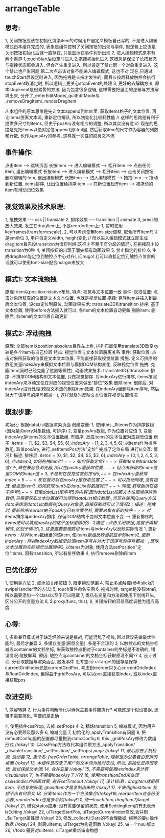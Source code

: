 # arrangeTable

## 思考:
 
 1, 关闭按钮应该在初始化渲染item的时候用户自定义模板自己写的, 不是进入编辑模式由本组件完成的, 表象是组件控制了关闭按钮的出现与事件, 但逻辑上应该是关闭按钮初始化后就一直存在, 只是显示在事件判断出现
 2, 进入编辑模式原本有两个渠道:1,touchStart后设定时进入;2,拖拽初始化进入.这概念是保证了长按状态与拖拽状态都会进入, 但会产生重复进入, 所以设定了禁止同一个对象重复进入, 这个禁止也产生问题:第二次点击该对象不能进入编辑模式, 这也不对
 现在,只通过touchStart后设定时进入, 因为拖拽是长按才发生的, 而且长按后释放触控会执行stopEvent取消定时, 所以逻辑上更关心stopEvent的处理
 3, 更好的去解耦方法, 原本stopEvent是很累赘的方法, 因为包含很多逻辑, 这样需要把里面的逻辑与方法解耦出来, 分开了_enterEditMode/_quitEditMode与_removeDragItem/_renderDragItem

 // 本组件的原本思维是先让文本append到html里, 获取items格子的文本位置, 再让items脱离文本流, 重新定位排队, 所以初始化比较耗性能
 // 这样的思路是有利于提供多尺寸的items, 但由于posAry没有相应的调整, 所以其实没有意义!
 现在的思路是先把items以绝对定位append到html里, 然后获取item的尺寸作为容器的列数和行数, 也作为posAry的参考, 这样就一次性的脱离文本流

## 事件操作:
  
 点击item --> 跳转页面
 长按item --> 进入编辑模式 --> 松开item --> 点击任何item, 退出编辑模式
 长按item --> 进入编辑模式 --> 松开item --> 点击关闭按钮, 删除编辑的item, 退出编辑模式
 长按item --> 进入编辑模式 --> 拖拽item --> 拖动到新位置, items排序, 让出位置给排序item --> 在新位置松开item --> 被拖动的item有滑动归位效果

## 视觉效果及技术原理:
 1, 拖拽效果  --- css || translate
 2, 排序效果  --- transition || animate
 3, press的放大效果, 发生在dragItem上, 不是reorderItem上:
 1, 暂时使用keyframes{transform:scale},
 2, 可以考虑使用font-size调整, 配合所有item尺寸是em单位
 3, 用户自定义width, height变化
 // 所以进入编辑模式就立即生成dragItem且先设transition为很短时间(这样才不至于有分歧的情况), 在拖拽前才设transition为0秒
 4, 关闭按钮的出现于消失都有动画效果
 5, 禁止指定的排位
 6, 生成dragItem能定位到触控点中心对齐!, 问hugo!
 若可以直接定位到触控点位置的话就可以使用font-size配合margin来放大

## 模式1: 文本流拖拽

 原理:
 item以position:relative布局,
 特点: 视觉与文本位置一致
 事件:
 获取位置:
 点击对象所获取的位置是文本文本位置, 也就是视觉位置
 拖拽:
 克隆item并插入到最后文本位置, 设css定位到原位, 动画效果技术: translate3D和transition
 排序:
 基于文本位置, 使用before方法插入就可以, 各item的文本位置自动更新
 删除item:
 删除后, 各item的文本位置自动更新

## 模式2: 浮动拖拽

 原理:
 全部item以position:absolute且靠左上角, 排列布局使用translate3D改变xy轴是各个item有自己位置
 特点: 视觉位置与文本位置脱离关系
 事件:
 获取位置:
 点击对象所获取的位置是文本文本位置, 不能直接获取视觉位置
 措施:
 定义可排序的数组变量indexAry来模拟文本位置与模拟DOM结构变化, 反映视觉位置
 拖拽:
 克隆item(同时已经克隆了位置等属性), 动画效果技术: translate3D和transition
 排序:
 不排序DOM结构即文本位置, 只做视觉排序. 对indexAry进行排序, items按照indexAry来浮动定位在对应的视觉位置来做出"排位"效果
 删除item:
 删除后, 对indexAry进行处理(模拟文本流的删除item效果: 在indexAry里删除item序号, 然后对大于该序号的序号都减一), 这样就及时反映文本位置在视觉位置情况

## 模拟步骤:
 初始化:
 根据dataList数据渲染页面
 创建变量:
 1, 使用this._$items作为排序数组(因为是jQuery对象数组, 可排序)
 2, 变量posAry数组, 作为位置对应值
 3, 变量indexAry是items的文本位置数组, 有顺序, 反应items的文本位置对应视觉位置
 例子: $items = [$1, $2, $3, $4, $5, $6]; indexAry = [1, 2, 3, 4, 5, 6];
 以$items作为排序数组, 取值posAry, 进行_setItemsPos方法"定位"
 完成了定位布局
 进行ui交互:
 情况1:
 描述: 排序后: $items = [$0, $1, $2, $4, $5, $3, $6]; indexAry = [0, 1, 2, 4, 5, 3, 6];
 点击item3, 如何拖拽item?? --> 如何获取定位? --> 获取item的translate值? 不, 难在兼容各浏览器, 所以在posAry里获取位置 --> 但点击获取的index值是DOM的index值=3, 不是现在视觉位置的序号5, --> 在indexAry里获得 index = 5 --> 现在就可以在posAry里获取位置了 --> 可以拖动
 同理, 没有拖拽, 但点击item3, 如何获取item3在dataList的数据呢?? --> 同理, 获取到所在格子序号5 --> 获取dataList里序号5的内容(因为dataList按照文本位置顺序排列数组, 只需要获取文本位置就可以得到dataList相应数据), 但现在使用jQuery方法data来绑定dataList数据在jQuery对象里, 直接获取就可以了
 情况2:
 描述: 拖拽时, 重新排序reorder
 由于posAry已有位置坐标, 需要对象有新的排序 --> 对$items排序与indexAry排序, 保留DOM结构不变即文本位置不变 --> 重新排序的$items便可以填进posAry的格子坐标里
 情况3:2
 描述: 点击关闭按钮,
 这属于编辑模式, 区别于情况1,2, 这里需要整理数组$items与indexAry以反映实际情况
 1, 更新$items: 除掉$items数组里的该item, 使$items数组反映当前显示的items
 2, 更新indexAry: 除掉indexAry数组里的该item序号并对大于该序号的序号都减一, 反映文本位置的实际视觉位置顺序
 3, 以$items为对象, 使用方法setPosition"定位"items, 因有transition, 所以有排序效果
 4, 执行remove删除的item

## 已优化部分
 1, 使用类方法
 2, 或添加关闭按钮
 3, 限定拖动范围
 4, 禁止多点触控(参考slick的swipeHandler里的方法)
 5, touch事件命名空间
 6, 拖拽时候, target是没有btn的, 所以需要添加一个class以至于可以隐藏
 7, 类私有变量和方法都使用下划线开头, 区分公开的变量方法
 8, $.proxy(func, this);
 9, 关闭按钮的容器高度调整为适应高度


## 心得:
 1, 多重兼容模式对于缺乏经验来说是挑战, 可能混乱了视线, 所以建议先做最优性能的, 最后才兼容
 2, 多缓存变量(原型变量), 多是不合理的
 3, 以触控点的文档坐标减去container的文档坐标, 来获取触控点相对于container的坐标是不准确的, 错误情况:缩放屏幕, 原因: 触控点与container的文档坐标获取原理不同??
 4, 设计过程, 分获取数据与渲染画面, 触发事件
 思考空间:
 uiTarget的缓存是保存currentGridIndex还是currentGridPos, 考虑到reorder只关心currentGridIndex与floatGridIndex, 但得益于gridPosAry, 可以以pos直接获取index, 或以index直接获取pos

## 改进空间:
 1, 兼容转屏
 2, 行为事件判断简化以确保主要事件能执行? 可能这是个假设错误, 逻辑不需要简化, 需要的是正确


 4, 使用插件cssProp, 去掉_setProps
 4-2, 精炼transition
 5, 缩减模式, 因为用户没有必要顾及那么多
 6, 缩减变量
 7, 初始化的_applyTransition有问题
 8, 把defaultConfig里的配置都尽量搬到staticConfig
 9, this._gridPosAry修改为数组形式 //okay!
 10, 以cssProp方法取代本组件原方法_applyTransition/ _disableTransition/ _setPosition/ _setProps/ _page //okay!
 11, 最后除去手机检测, 没必要
 12, 重命名: freeOrderTable, arrangeTable, 理解是办公者自由安排的桌面 //okay!
 13, 本组件是改变了用户的文本流为绝对定位, 所以, 初始化显得很笨拙, 尝试保留文本流!
 14, 合并变量 //okay!
 15, 不需要再使用textIndex来计算visualIndex了, 也不需要indexAry了 //??
 16, 使用transitionEnd来处理cssHandler的动画效果, 避开setTimeout  //okay!
 17, 设计错误! : dragItem就是原item, 不用复制处理, ghostItem才是复制出来的  //okay!
 17, 不使用ghostItem! 我想不出有何意义
 18, 分离_$items作为一个方法集合! //okay!
 19, reorderItem这身份没必要, reorderIndex也是多余的 //okay!
 20, 统一touchItem, dragItem为$target //okay!
 21, 研究status应用: 没有需要保留的状态, 使用$editingItem的有无表示isEditing //okay!
 22, uiTargetStartPos, uiTargetCurrentIndex修改,合并到_$uiTarget属性里 //okay!
 23, 修改_collectUiData的不合理数据, 纯粹的要ui操作数据 //okay!
 24, 剥离uiItems, uiTarget为构造函数 //okay!
 25, 做一个nuui版本
 26, //todo 需要对uiItems, uiTarget重新审查构想


